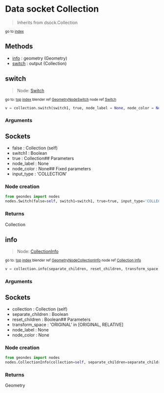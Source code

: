 
# Data socket Collection

> Inherits from dsock.Collection
  
<sub>go to [index](/docs/index.md)</sub>



## Methods

- [info](#info) : geometry (Geometry)
- [switch](#switch) : output (Collection)

## switch

> Node: [Switch](/docs/nodes/Switch.md)
  
<sub>go to: [top](#data-socket-collection) [index](/docs/index.md)
blender ref [GeometryNodeSwitch](https://docs.blender.org/api/current/bpy.types.GeometryNodeSwitch.html)
node ref [Switch](https://docs.blender.org/manual/en/latest/modeling/geometry_nodes/utilities/switch.html) </sub>
                          
```python
v = collection.switch(switch1, true, node_label = None, node_color = None)
```

### Arguments

## Sockets
- false : Collection (self)
- switch1 : Boolean
- true : Collection## Parameters
- node_label : None
- node_color : None## Fixed parameters
- input_type : 'COLLECTION'

### Node creation

```python
from geondes import nodes
nodes.Switch(false=self, switch1=switch1, true=true, input_type='COLLECTION', label=node_label, node_color=node_color)
```

### Returns

Collection


## info

> Node: [CollectionInfo](/docs/nodes/CollectionInfo.md)
  
<sub>go to: [top](#data-socket-collection) [index](/docs/index.md)
blender ref [GeometryNodeCollectionInfo](https://docs.blender.org/api/current/bpy.types.GeometryNodeCollectionInfo.html)
node ref [Collection Info](https://docs.blender.org/manual/en/latest/modeling/geometry_nodes/input/collection_info.html) </sub>
                          
```python
v = collection.info(separate_children, reset_children, transform_space, node_label = None, node_color = None)
```

### Arguments

## Sockets
- collection : Collection (self)
- separate_children : Boolean
- reset_children : Boolean## Parameters
- transform_space : 'ORIGINAL' in [ORIGINAL, RELATIVE]
- node_label : None
- node_color : None

### Node creation

```python
from geondes import nodes
nodes.CollectionInfo(collection=self, separate_children=separate_children, reset_children=reset_children, transform_space=transform_space, label=node_label, node_color=node_color)
```

### Returns

Geometry

